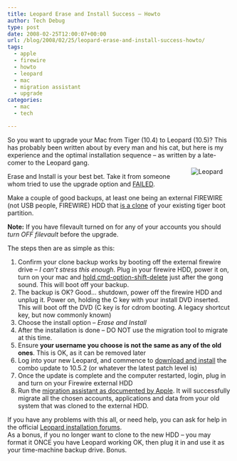 ```yaml
---
title: Leopard Erase and Install Success – Howto
author: Tech Debug
type: post
date: 2008-02-25T12:00:07+00:00
url: /blog/2008/02/25/leopard-erase-and-install-success-howto/
tags:
  - apple
  - firewire
  - howto
  - leopard
  - mac
  - migration assistant
  - upgrade
categories:
  - mac
  - tech

---
```

So you want to upgrade your Mac from Tiger (10.4) to Leopard (10.5)? This has probably been written about by every man and his cat, but here is my experience and the optimal installation sequence &#8211; as written by a late-comer to the Leopard gang.[<img decoding="async" style="float: right; margin-left: 20px; margin-right: 20px; margin-bottom: 20px; margin-top: 20px;" src="http://images.apple.com/macosx/images/macosx_index_leopardishere20071026.png" alt="Leopard" />][1]  
<!--more-->

  
Erase and Install is your best bet. Take it from someone whom tried to use the upgrade option and [FAILED][2].

Make a couple of good backups, at least one being an external FIREWIRE (not USB people, FIREWIRE) HDD that [is a clone][3] of your existing tiger boot partition.

**Note:** If you have filevault turned on for any of your accounts you should _turn OFF filevault_ before the upgrade.

The steps then are as simple as this:

  1. Confirm your clone backup works by booting off the external firewire drive &#8211; _I can&#8217;t stress this enough_. Plug in your firewire HDD, power it on, turn on your mac and [hold cmd-option-shift-delete][4] just after the gong sound. This will boot off your backup.
  2. The backup is OK? Good&#8230; shutdown, power off the firewire HDD and unplug it. Power on, holding the C key with your install DVD inserted. This will boot off the DVD (C key is for cdrom booting. A legacy shortcut key, but now commonly known)
  3. Choose the install option &#8211; _Erase and Install_
  4. After the installation is done &#8211; DO NOT use the migration tool to migrate at this time.
  5. Ensure **your username you choose is not the same as any of the old ones**. This is OK, as it can be removed later
  6. Log into your new Leopard, and commence to [download and install][5] the combo update to 10.5.2 (or whatever the latest patch level is)
  7. Once the update is complete and the computer restarted, login, plug in and turn on your Firewire external HDD
  8. Run the [migration assistant as documented by Apple][6]. It will successfully migrate all the chosen accounts, applications and data from your old system that was cloned to the external HDD.

If you have any problems with this all, or need help, you can ask for help in the official [Leopard installation forums][7].  
As a bonus, if you no longer want to clone to the new HDD &#8211; you may format it ONCE you have Leopard working OK, then plug it in and use it as your time-machine backup drive. Bonus.

 [1]: http://www.apple.com/macosx/
 [2]: /blog/2008/02/24/apples-leopard/
 [3]: http://www.bombich.com/software/ccc.html
 [4]: http://davespicks.com/writing/programming/mackeys.html
 [5]: http://www.apple.com/downloads/macosx/apple/macosx_updates/macosx1052comboupdate.html
 [6]: http://docs.info.apple.com/article.html?path=Mac/10.5/en/9032.html
 [7]: http://discussions.apple.com/forum.jspa?forumID=1219&start=0
